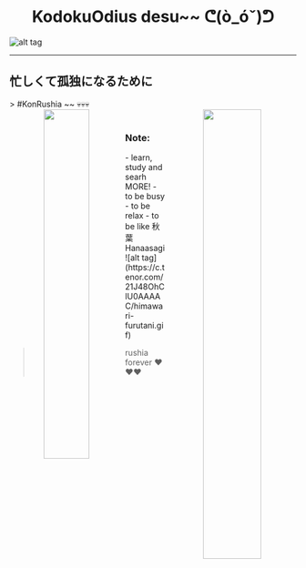 <h1 align="center"> KodokuOdius desu~~ ᕦ(ò_óˇ)ᕤ </h1>

![alt tag](https://www.codewars.com/users/KodokuOdius/badges/micro)

<hr>
<h2> 忙しくて孤独になるために </h2>
> #KonRushia ~~ 💀💀💀

<div align='center'>

<img align="right" width="45%" src="https://github-readme-stats.vercel.app/api?username=KodokuOdius&count_private=true&show_icons=true&theme=dracula&include_all_commits=true">

<img align="left" width="39.7%" src="https://cheesits456-readme-stats.vercel.app/api/top-langs?username=KodokuOdius&hide_border=true&hide=C,Assembly,Makefile,Arduino,Batchfile&layout=compact&card_width=275&card_width=400&bg_color=0d1117&title_color=87cefa&text_color=fff">

</div>
<br>
<h3> Note: </h3>
- learn, study and searh MORE!
- to be busy
- to be relax
- to be like 秋葉 Hanaasagi

<br>
![alt tag](https://c.tenor.com/21J48OhClU0AAAAC/himawari-furutani.gif)


> rushia forever ❤❤❤
